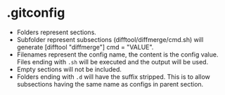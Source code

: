 # .gitconfig

 * Folders represent sections.
 * Subfolder represent subsections (difftool/diffmerge/cmd.sh) will generate [difftool "diffmerge"] cmd = "VALUE".
 * Filenames represent the config name, the content is the config value.
   Files ending with `.sh` will be executed and the output will be used.
 * Empty sections will not be included.
 * Folders ending with `.d` will have the suffix stripped.
   This is to allow subsections having the same name as configs in parent section.
